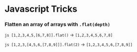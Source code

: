 # Javascript Tricks

### Flatten an array of arrays with ```.flat(depth)``` 


```js [1,2,3,4,5,[6,7,8]].flat()``` →
```[1,2,3,4,5,6,7,8]```

```js [1,2,3,[4,5,6,[7,8,9]]].flat(2)``` →
```[1,2,3,4,5,6,[7,8,9]]```
